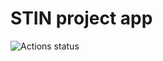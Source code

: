 # STIN project app

![Actions status](https://github.com/Tumash-Ilia/stin/actions/workflows/github-actions.yml/badge.svg)